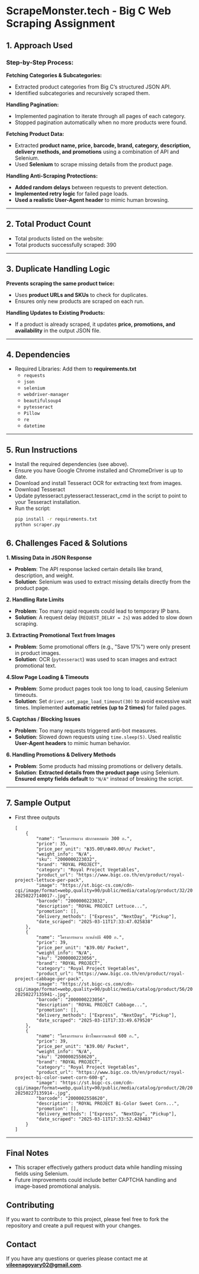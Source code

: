 # ScrapeMonster.tech - Big C Web Scraping Assignment  

## 1️. Approach Used  
### Step-by-Step Process:  
 **Fetching Categories & Subcategories:**  
- Extracted product categories from Big C’s structured JSON API.  
- Identified subcategories and recursively scraped them.  

 **Handling Pagination:**  
- Implemented pagination to iterate through all pages of each category.  
- Stopped pagination automatically when no more products were found.  

 **Fetching Product Data:**  
- Extracted **product name, price, barcode, brand, category, description, delivery methods, and promotions** using a combination of API and Selenium.  
- Used **Selenium** to scrape missing details from the product page.  

 **Handling Anti-Scraping Protections:**  
- **Added random delays** between requests to prevent detection.  
- **Implemented retry logic** for failed page loads.  
- **Used a realistic User-Agent header** to mimic human browsing.  
---
## 2. Total Product Count
- Total products listed on the website: 
- Total products successfully scraped: 390
---
## 3️. Duplicate Handling Logic  
 **Prevents scraping the same product twice:**  
- Uses **product URLs and SKUs** to check for duplicates.  
- Ensures only new products are scraped on each run.  

 **Handling Updates to Existing Products:**  
- If a product is already scraped, it updates **price, promotions, and availability** in the output JSON file.  

---
## 4. Dependencies
- Required Libraries: Add them to **requirements.txt**
  - `requests`
  - `json`
  - `selenium`
  - `webdriver-manager`
  - `beautifulsoup4`
  - `pytesseract`
  - `Pillow`
  - `re`
  - `datetime`
---
## 5. Run Instructions
- Install the required dependencies (see above).
- Ensure you have Google Chrome installed and ChromeDriver is up to date.
- Download and install Tesseract OCR for extracting text from images.
- Download Tesseract
- Update pytesseract.pytesseract.tesseract_cmd in the script to point to your Tesseract installation.
- Run the script:
    ```bash
    pip install -r requirements.txt
    python scraper.py

## 6. Challenges Faced & Solutions

**1. Missing Data in JSON Response**

- **Problem**: The API response lacked certain details like brand, description, and weight.
- **Solution**: Selenium was used to extract missing details directly from the product page.

**2. Handling Rate Limits**

- **Problem**: Too many rapid requests could lead to temporary IP bans.
- **Solution**: A request delay (`REQUEST_DELAY = 2s`) was added to slow down scraping.

**3. Extracting Promotional Text from Images**

- **Problem**: Some promotional offers (e.g., "Save 17%") were only present in product images.
- **Solution**: OCR (`pytesseract`) was used to scan images and extract promotional text.

**4.Slow Page Loading & Timeouts**

- **Problem**: Some product pages took too long to load, causing Selenium timeouts.
- **Solution**: Set `driver.set_page_load_timeout(30)` to avoid excessive wait times. Implemented **automatic retries (up to 2 times)** for failed pages.

**5. Captchas / Blocking Issues**

- **Problem**: Too many requests triggered anti-bot measures.
- **Solution**: Slowed down requests using `time.sleep(5)`. Used realistic **User-Agent headers** to mimic human behavior.

**6. Handling Promotions & Delivery Methods**

- **Problem**: Some products had missing promotions or delivery details.
- **Solution**: **Extracted details from the product page** using Selenium. **Ensured empty fields default** to `"N/A"` instead of breaking the script.
---
## 7. Sample Output
  
- First three outputs
    ```base
    [
        {
            "name": "โครงการหลวง ผักกาดหอมห่อ 300 ก.",
            "price": 35,
            "price_per_unit": "฿35.00\n฿49.00\n/ Packet",
            "weight_info": "N/A",
            "sku": "2000000223032",
            "brand": "ROYAL PROJECT",
            "category": "Royal Project Vegetables",
            "product_url": "https://www.bigc.co.th/en/product/royal-project-lettuce-per-pack",
            "image": "https://st.bigc-cs.com/cdn-cgi/image/format=webp,quality=90/public/media/catalog/product/32/20/2000000223032/thumbnail/2000000223032_1-20250227140017-.jpg",
            "barcode": "2000000223032",
            "description": "ROYAL PROJECT Lettuce...",
            "promotion": [],
            "delivery_methods": ["Express", "NextDay", "Pickup"],
            "date_scraped": "2025-03-11T17:33:47.025838"
        },
        {
            "name": "โครงการหลวง กะหล่ำปลี 400 ก.",
            "price": 39,
            "price_per_unit": "฿39.00/ Packet",
            "weight_info": "N/A",
            "sku": "2000000223056",
            "brand": "ROYAL PROJECT",
            "category": "Royal Project Vegetables",
            "product_url": "https://www.bigc.co.th/en/product/royal-project-cabbage-per-pack",
            "image": "https://st.bigc-cs.com/cdn-cgi/image/format=webp,quality=90/public/media/catalog/product/56/20/2000000223056/thumbnail/2000000223056_1-20250227135941-.jpg",
            "barcode": "2000000223056",
            "description": "ROYAL PROJECT Cabbage...",
            "promotion": [],
            "delivery_methods": ["Express", "NextDay", "Pickup"],
            "date_scraped": "2025-03-11T17:33:49.679520"
        },
        {
            "name": "โครงการหลวง ข้าวโพดหวานสองสี 600 ก.",
            "price": 39,
            "price_per_unit": "฿39.00/ Packet",
            "weight_info": "N/A",
            "sku": "2000002558620",
            "brand": "ROYAL PROJECT",
            "category": "Royal Project Vegetables",
            "product_url": "https://www.bigc.co.th/en/product/royal-project-bi-color-sweet-corn-600-g",
            "image": "https://st.bigc-cs.com/cdn-cgi/image/format=webp,quality=90/public/media/catalog/product/20/20/2000002558620/thumbnail/2000002558620_1-20250227135914-.jpg",
            "barcode": "2000002558620",
            "description": "ROYAL PROJECT Bi-Color Sweet Corn...",
            "promotion": [],
            "delivery_methods": ["Express", "NextDay", "Pickup"],
            "date_scraped": "2025-03-11T17:33:52.420483"
        }
    ]
---
## Final Notes

- This scraper effectively gathers product data while handling missing fields using Selenium.
- Future improvements could include better CAPTCHA handling and image-based promotional analysis.

## Contributing
If you want to contribute to this project, please feel free to fork the repository and create a pull request with your changes.

## Contact
If you have any questions or queries please contact me at **<a href="vileenagoyary02@gmail.com" style="color: blue;">vileenagoyary02@gmail.com</a>**.